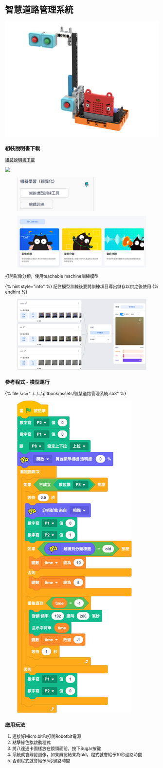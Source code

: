 # 智慧道路管理系統

![](../../../.gitbook/assets/别闯红灯.png)

### 組裝說明書下載

[組裝說明書下載](https://drive.google.com/drive/folders/1wg_edUZFrqyUONA0FJ6vFBkGArRsfnf4?usp=sharing)

![](https://kittenbothk.readthedocs.io/en/latest/_images/trafficlight_wire.png)

<figure><img src="../../../.gitbook/assets/image (6).png" alt=""><figcaption></figcaption></figure>

<figure><img src="../../../.gitbook/assets/image (1) (1) (1) (1).png" alt=""><figcaption></figcaption></figure>

打開影像分類，使用teachable machine訓練模型

{% hint style="info" %}
記住模型訓練後要將訓練項目導出儲存以供之後使用
{% endhint %}

<figure><img src="../../../.gitbook/assets/image (2) (1) (1) (1).png" alt=""><figcaption></figcaption></figure>

### 參考程式 - 模型運行

{% file src="../../../.gitbook/assets/智慧道路管理系統.sb3" %}

<figure><img src="../../../.gitbook/assets/智慧道路管理系統.png" alt=""><figcaption></figcaption></figure>

### 應用玩法

1. 連接好Micro:bit和打開Robotbit電源
2. 點擊綠色旗啟動程式
3. 將八達通卡圖樣放在鏡頭面前，按下Sugar按鍵
4. 系統就會辨認圖像，如果辨認結果為old，程式就會給予10秒過路時間
5. 否則程式就會給予5秒過路時間

